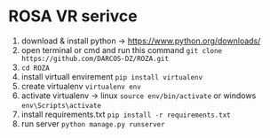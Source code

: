 # ROSA VR serivce
1. download & install python -> https://www.python.org/downloads/
1. open terminal or cmd and run this command
`git clone https://github.com/DARCOS-DZ/ROZA.git`
1. `cd ROZA`
1. install virtuall envirement `pip install virtualenv`
1. create virtualenv `virtualenv env`
1. activate virtualenv -> linux `source env/bin/activate` or windows `env\Scripts\activate`
1. install requirements.txt `pip install -r requirements.txt`
1. run server `python manage.py runserver`
